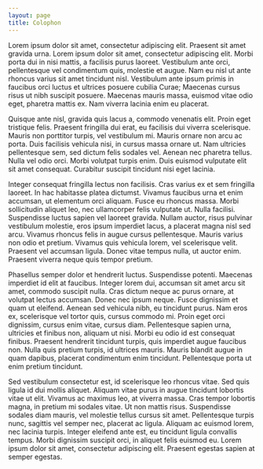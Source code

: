 ```yaml
---
layout: page
title: Colophon
---
```


Lorem ipsum dolor sit amet, consectetur adipiscing elit. Praesent sit amet gravida urna. Lorem ipsum dolor sit amet, consectetur adipiscing elit. Morbi porta dui in nisi mattis, a facilisis purus laoreet. Vestibulum ante orci, pellentesque vel condimentum quis, molestie et augue. Nam eu nisl ut ante rhoncus varius sit amet tincidunt nisl. Vestibulum ante ipsum primis in faucibus orci luctus et ultrices posuere cubilia Curae; Maecenas cursus risus ut nibh suscipit posuere. Maecenas mauris massa, euismod vitae odio eget, pharetra mattis ex. Nam viverra lacinia enim eu placerat.

Quisque ante nisl, gravida quis lacus a, commodo venenatis elit. Proin eget tristique felis. Praesent fringilla dui erat, eu facilisis dui viverra scelerisque. Mauris non porttitor turpis, vel vestibulum mi. Mauris ornare non arcu ac porta. Duis facilisis vehicula nisi, in cursus massa ornare ut. Nam ultricies pellentesque sem, sed dictum felis sodales vel. Aenean nec pharetra tellus. Nulla vel odio orci. Morbi volutpat turpis enim. Duis euismod vulputate elit sit amet consequat. Curabitur suscipit tincidunt nisi eget lacinia.

Integer consequat fringilla lectus non facilisis. Cras varius ex et sem fringilla laoreet. In hac habitasse platea dictumst. Vivamus faucibus urna et enim accumsan, ut elementum orci aliquam. Fusce eu rhoncus massa. Morbi sollicitudin aliquet leo, nec ullamcorper felis vulputate ut. Nulla facilisi. Suspendisse luctus sapien vel laoreet gravida. Nullam auctor, risus pulvinar vestibulum molestie, eros ipsum imperdiet lacus, a placerat magna nisl sed arcu. Vivamus rhoncus felis in augue cursus pellentesque. Mauris varius non odio et pretium. Vivamus quis vehicula lorem, vel scelerisque velit. Praesent vel accumsan ligula. Donec vitae tempus nulla, ut auctor enim. Praesent viverra neque quis tempor pretium.

Phasellus semper dolor et hendrerit luctus. Suspendisse potenti. Maecenas imperdiet id elit at faucibus. Integer lorem dui, accumsan sit amet arcu sit amet, commodo suscipit nulla. Cras dictum neque ac purus ornare, at volutpat lectus accumsan. Donec nec ipsum neque. Fusce dignissim et quam ut eleifend. Aenean sed vehicula nibh, eu tincidunt purus. Nam eros ex, scelerisque vel tortor quis, cursus commodo mi. Proin eget orci dignissim, cursus enim vitae, cursus diam. Pellentesque sapien urna, ultricies et finibus non, aliquam ut nisi. Morbi eu odio id est consequat finibus. Praesent hendrerit tincidunt turpis, quis imperdiet augue faucibus non. Nulla quis pretium turpis, id ultrices mauris. Mauris blandit augue in quam dapibus, placerat condimentum enim tincidunt. Pellentesque porta ut enim pretium tincidunt.

Sed vestibulum consectetur est, id scelerisque leo rhoncus vitae. Sed quis ligula id dui mollis aliquet. Aliquam vitae purus in augue tincidunt lobortis vitae ut elit. Vivamus ac maximus leo, at viverra massa. Cras tempor lobortis magna, in pretium mi sodales vitae. Ut non mattis risus. Suspendisse sodales diam mauris, vel molestie tellus cursus sit amet. Pellentesque turpis nunc, sagittis vel semper nec, placerat ac ligula. Aliquam ac euismod lorem, nec lacinia turpis. Integer eleifend ante est, eu tincidunt ligula convallis tempus. Morbi dignissim suscipit orci, in aliquet felis euismod eu. Lorem ipsum dolor sit amet, consectetur adipiscing elit. Praesent egestas sapien at semper egestas. 
